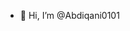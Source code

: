 - 👋 Hi, I’m @Abdiqani0101

<!---
Abdiqani0101/Abdiqani0101 is a ✨ special ✨ repository because its `README.md` (this file) appears on your GitHub profile.
You can click the Preview link to take a look at your changes.
--->
